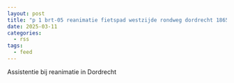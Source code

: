 ```yaml
---
layout: post
title: "p 1 brt-05 reanimatie fietspad westzijde rondweg dordrecht 186531"
date: 2025-03-11
categories: 
  - rss
tags: 
  - feed
---
```


Assistentie bij reanimatie in Dordrecht
